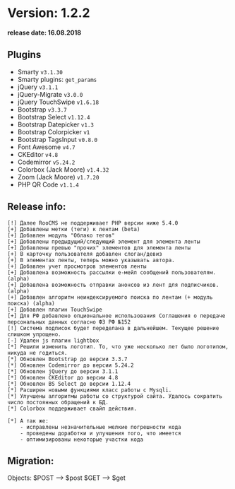 Version: 1.2.2
========================
**release date:	16.08.2018**

Plugins
-------
- Smarty                `v3.1.30`
- Smarty plugins:       `get_params`
- jQuery                `v3.1.1`
- jQuery-Migrate        `v3.0.0`
- jQuery TouchSwipe	`v1.6.18`
- Bootstrap             `v3.3.7`
- Bootstrap Select      `v1.12.4`
- Bootstrap Datepicker  `v1.3`
- Bootstrap Colorpicker `v1`
- Bootstrap TagsInput   `v0.8.0`
- Font Awesome          `v4.7`
- CKEditor              `v4.8 `
- Codemirror            `v5.24.2`
- Colorbox (Jack Moore)	`v1.4.32`
- Zoom (Jack Moore)     `v1.7.20`
- PHP QR Code           `v1.1.4`


Release info:
-------------
	[!]	Далее RooCMS не поддерживает PHP версии ниже 5.4.0
	[+]	Добавлены метки (теги) к лентам (beta)
	[+]	Добавлен модуль "Облако тегов"
	[+]	Добавлены предыдущий/следующий элемент для элемента ленты
	[+]	Добавлены превью "прочих" элементов для элемента ленты
	[+]	В карточку пользователя добавлен слоган/девиз
	[+]	В элементах ленты, теперь можно указывать автора.
	[+]	Добавлен учет просмотров элементов ленты
	[+]	Добавлена возможность рассылки е-мейл сообщений пользователям. (alpha)
	[+]	Добавлена возможность отправки анонсов из лент для подписчиков. (alpha)
	[+]	Добавлен алгоритм неиндексируемого поиска по лентам (+ модуль поиска) (alpha)
	[+]	Добавлен плагин TouchSwipe
	[+]	Для РФ добавлено опциональное использования Соглашения о передаче персональных данных согласно ФЗ РФ №152
	[!]	Система подписок будет переделана в дальнейшем. Текущее решение слишком упрощено.
	[-]	Удален js плагин lightbox
	[*]	Решили изменить логотип. То, что уже несколько лет было логотипом, никуда не годиться.
	[*]	Обновлен Bootstrap до версии 3.3.7
	[*]	Обновлен Codemirror до версии 5.24.2
	[*]	Обновлен jQuery до версии 3.1.1
	[*]	Обновлен CKEditor до версии 4.8
	[*]	Обновлен BS Select до версии 1.12.4
	[*]	Расширен новыми функциями класс работы с Mysqli.
	[*]	Улучшены алгоритмы работы со структурой сайта. Удалось сократить число постоянных обращений к БД.
	[*]	Colorbox поддерживает свайп действия.

	[*]	А так же:
		- исправлены незначительные мелкие погрешности кода
		- проведены доработки и улучшения того, что имеется
		- оптимизированы некоторые участки кода

Migration:
----------
Objects:
	$POST --> $post
	$GET  --> $get